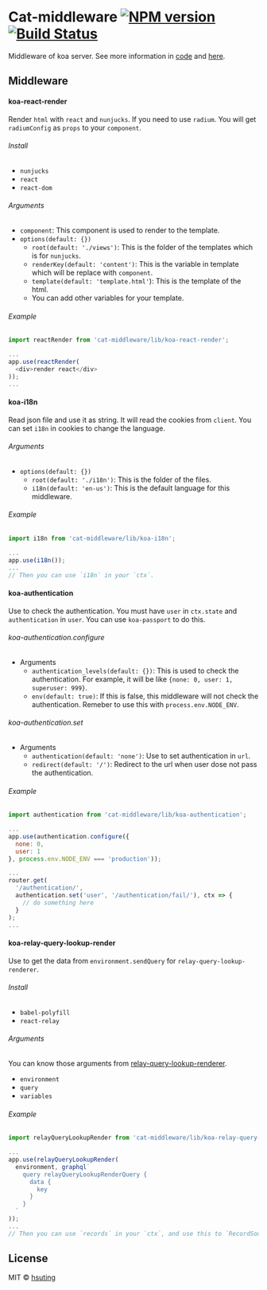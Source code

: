 # Cat-middleware [![NPM version][npm-image]][npm-url] [![Build Status][travis-image]][travis-url]
Middleware of koa server. See more information in [code](./src) and [here](./src/test).

## Middleware
#### koa-react-render
Render `html` with `react` and `nunjucks`. If you need to use `radium`. You will get `radiumConfig` as `props` to your `component`.

###### Install
- `nunjucks`
- `react`
- `react-dom`

###### Arguments
- `component`: This component is used to render to the template.
- `options(default: {})`
  - `root(default: './views')`: This is the folder of the templates which is for `nunjucks`.
  - `renderKey(default: 'content')`: This is the variable in template which will be replace with `component`.
  - `template(default: 'template.html'`): This is the template of the html.
  - You can add other variables for your template.

###### Example
```js
import reactRender from 'cat-middleware/lib/koa-react-render';

...
app.use(reactRender(
  <div>render react</div>
));
...
```



#### koa-i18n
Read json file and use it as string. It will read the cookies from `client`. You can set `i18n` in cookies to change the language.

###### Arguments
- `options(default: {})`
  - `root(default: './i18n')`: This is the folder of the files.
  - `i18n(default: 'en-us')`: This is the default language for this middleware.

###### Example
```js
import i18n from 'cat-middleware/lib/koa-i18n';

...
app.use(i18n());
...
// Then you can use `i18n` in your `ctx`.
```



#### koa-authentication
Use to check the authentication. You must have `user` in `ctx.state` and `authentication` in `user`. You can use `koa-passport` to do this.

###### koa-authentication.configure
- Arguments
  - `authentication_levels(default: {})`: This is used to check the authentication. For example, it will be like `{none: 0, user: 1, superuser: 999}`.
  - `env(default: true)`: If this is false, this middleware will not check the authentication. Remeber to use this with `process.env.NODE_ENV`.

###### koa-authentication.set
- Arguments
  - `authentication(default: 'none')`: Use to set authentication in `url`.
  - `redirect(default: '/')`: Redirect to the url when user dose not pass the authentication.

###### Example
```js
import authentication from 'cat-middleware/lib/koa-authentication';

...
app.use(authentication.configure({
  none: 0,
  user: 1
}, process.env.NODE_ENV === 'production'));

...
router.get(
  '/authentication/',
  authentication.set('user', '/authentication/fail/'), ctx => {
    // do something here
  }
);
...
```



#### koa-relay-query-lookup-render
Use to get the data from `environment.sendQuery` for `relay-query-lookup-renderer`.

###### Install
- `babel-polyfill`
- `react-relay`

###### Arguments
You can know those arguments from [relay-query-lookup-renderer](https://github.com/robrichard/relay-query-lookup-renderer).
- `environment`
- `query`
- `variables`

###### Example
```js
import relayQueryLookupRender from 'cat-middleware/lib/koa-relay-query-lookup-render';

...
app.use(relayQueryLookupRender(
  environment, graphql`
    query relayQueryLookupRenderQuery {
      data {
        key
      }
    }
  `
));
...
// Then you can use `records` in your `ctx`, and use this to `RecordSource` in client side.
```



## License
MIT © [hsuting](http://hsuting.com)

[npm-image]: https://badge.fury.io/js/cat-middleware.svg
[npm-url]: https://www.npmjs.com/package/cat-middleware
[travis-image]: https://travis-ci.org/HsuTing/cat-middleware.svg?branch=master
[travis-url]: https://travis-ci.org/HsuTing/cat-middleware
